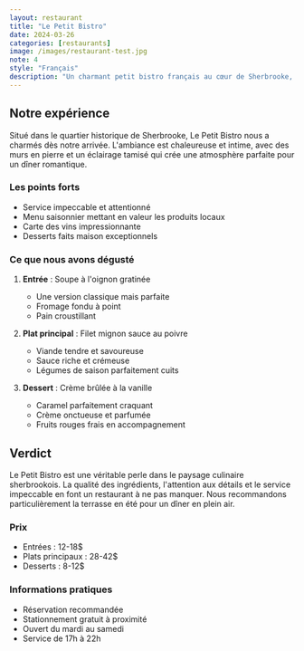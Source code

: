 ```yaml
---
layout: restaurant
title: "Le Petit Bistro"
date: 2024-03-26
categories: [restaurants]
image: /images/restaurant-test.jpg
note: 4
style: "Français"
description: "Un charmant petit bistro français au cœur de Sherbrooke, offrant une cuisine authentique et raffinée dans une ambiance chaleureuse."
---
```


## Notre expérience

Situé dans le quartier historique de Sherbrooke, Le Petit Bistro nous a charmés dès notre arrivée. L'ambiance est chaleureuse et intime, avec des murs en pierre et un éclairage tamisé qui crée une atmosphère parfaite pour un dîner romantique.

### Les points forts

- Service impeccable et attentionné
- Menu saisonnier mettant en valeur les produits locaux
- Carte des vins impressionnante
- Desserts faits maison exceptionnels

### Ce que nous avons dégusté

1. **Entrée** : Soupe à l'oignon gratinée
   - Une version classique mais parfaite
   - Fromage fondu à point
   - Pain croustillant

2. **Plat principal** : Filet mignon sauce au poivre
   - Viande tendre et savoureuse
   - Sauce riche et crémeuse
   - Légumes de saison parfaitement cuits

3. **Dessert** : Crème brûlée à la vanille
   - Caramel parfaitement craquant
   - Crème onctueuse et parfumée
   - Fruits rouges frais en accompagnement

## Verdict

Le Petit Bistro est une véritable perle dans le paysage culinaire sherbrookois. La qualité des ingrédients, l'attention aux détails et le service impeccable en font un restaurant à ne pas manquer. Nous recommandons particulièrement la terrasse en été pour un dîner en plein air.

### Prix
- Entrées : 12-18$
- Plats principaux : 28-42$
- Desserts : 8-12$

### Informations pratiques
- Réservation recommandée
- Stationnement gratuit à proximité
- Ouvert du mardi au samedi
- Service de 17h à 22h 